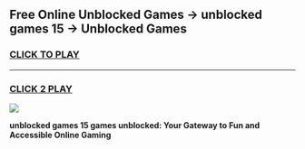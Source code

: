 
## Free Online Unblocked Games → unblocked games 15 → Unblocked Games
<h3>
<a href="https://premium.freeplayer.one?title=unblocked_games_15&ref=21F">CLICK TO PLAY</a></h3>
<hr>

<h3>
<a href="https://premium.freeplayer.one?title=unblocked_games_15&ref=21F">CLICK 2 PLAY</a>
  
</h3>

<a href="https://premium.freeplayer.one?title=unblocked_games_15&ref=21F/"><img src="https://clearcache.store/games.png"></a>


**unblocked games 15 games unblocked: Your Gateway to Fun and Accessible Online Gaming**
